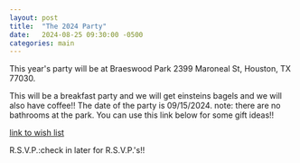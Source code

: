 ```yaml
---
layout: post
title:  "The 2024 Party"
date:   2024-08-25 09:30:00 -0500
categories: main
---
```


This year's party will be at Braeswood Park 2399 Maroneal St, Houston, TX 77030.

This will be a breakfast party and we will get einsteins bagels and we will also have coffee!!
The date of the party is 09/15/2024.
note: there are no bathrooms at the park.
You can use this link below for some gift ideas!!

[link to wish list](https://zimolzak.github.io/birthday-party/main/2024/08/25/wish-list.html)

R.S.V.P.:check in later for R.S.V.P.'s!!

